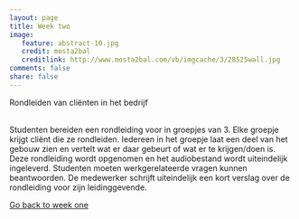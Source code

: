```yaml
---
layout: page 
title: Week two 
image: 
   feature: abstract-10.jpg
   credit: mosta2bal
   creditlink: http://www.mosta2bal.com/vb/imgcache/3/28525wall.jpg
comments: false
share: false
---
```

Rondleiden van cliënten in het bedrijf

<br>Studenten bereiden een rondleiding voor in groepjes van 3. Elke groepje krijgt cliënt die ze rondleiden. Iedereen in het groepje laat een deel van het gebouw zien en vertelt wat er daar gebeurt of wat er te krijgen/doen is. Deze rondleiding wordt opgenomen en het audiobestand wordt uiteindelijk ingeleverd. Studenten moeten werkgerelateerde vragen kunnen beantwoorden. De medewerker schrijft uiteindelijk een kort verslag over de rondleiding voor zijn leidinggevende. 







<div style="float: left"> 
<a href="{{ site.url }}/business-administration/project/week-1/" class="btn">Go back to week one</a>
</div>

<!--<div style="float: right"> 
<a href="{{ site.url }}/business-administration/project/week-3/" class="btn">Go to week three</a>
</div> !-->
